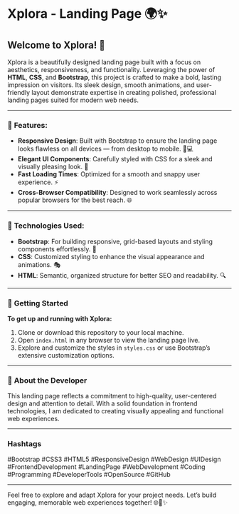 # Xplora - Landing Page 🌍✨

## Welcome to Xplora! 🚀

Xplora is a beautifully designed landing page built with a focus on aesthetics, responsiveness, and functionality. Leveraging the power of **HTML**, **CSS**, and **Bootstrap**, this project is crafted to make a bold, lasting impression on visitors. Its sleek design, smooth animations, and user-friendly layout demonstrate expertise in creating polished, professional landing pages suited for modern web needs.

---

### 🌟 **Features**:

-   **Responsive Design**: Built with Bootstrap to ensure the landing page looks flawless on all devices — from desktop to mobile. 📱💻
-   **Elegant UI Components**: Carefully styled with CSS for a sleek and visually pleasing look. 🎨
-   **Fast Loading Times**: Optimized for a smooth and snappy user experience. ⚡
-   **Cross-Browser Compatibility**: Designed to work seamlessly across popular browsers for the best reach. 🌐

---

### 🔧 **Technologies Used**:

-   **Bootstrap**: For building responsive, grid-based layouts and styling components effortlessly. 📐
-   **CSS**: Customized styling to enhance the visual appearance and animations. 🎭
-   **HTML**: Semantic, organized structure for better SEO and readability. 🔍

---

### 🚀 **Getting Started**

**To get up and running with Xplora:**

1. Clone or download this repository to your local machine.
2. Open `index.html` in any browser to view the landing page live.
3. Explore and customize the styles in `styles.css` or use Bootstrap’s extensive customization options.

---

### 💼 **About the Developer**

This landing page reflects a commitment to high-quality, user-centered design and attention to detail. With a solid foundation in frontend technologies, I am dedicated to creating visually appealing and functional web experiences.

---

### **Hashtags**

#Bootstrap #CSS3 #HTML5 #ResponsiveDesign #WebDesign #UIDesign #FrontendDevelopment #LandingPage #WebDevelopment #Coding #Programming #DeveloperTools #OpenSource #GitHub

---

Feel free to explore and adapt Xplora for your project needs. Let’s build engaging, memorable web experiences together! 🌐🚀✨
